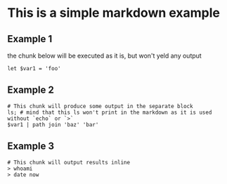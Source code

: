 # This is a simple markdown example

## Example 1

the chunk below will be executed as it is, but won't yeld any output

```nu
let $var1 = 'foo'
```

## Example 2

```nu
# This chunk will produce some output in the separate block
ls; # mind that this ls won't print in the markdown as it is used without `echo` or `>`
$var1 | path join 'baz' 'bar'
```

## Example 3

```nu
# This chunk will output results inline
> whoami
> date now
```
